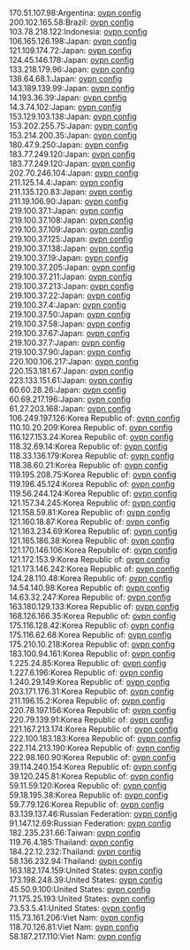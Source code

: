 170.51.107.98:Argentina: [ovpn config](vpn/170_51_107_98.ovpn)  
200.102.165.58:Brazil: [ovpn config](vpn/200_102_165_58.ovpn)  
103.78.218.122:Indonesia: [ovpn config](vpn/103_78_218_122.ovpn)  
106.165.126.198:Japan: [ovpn config](vpn/106_165_126_198.ovpn)  
121.109.174.72:Japan: [ovpn config](vpn/121_109_174_72.ovpn)  
124.45.146.178:Japan: [ovpn config](vpn/124_45_146_178.ovpn)  
133.218.179.96:Japan: [ovpn config](vpn/133_218_179_96.ovpn)  
138.64.68.1:Japan: [ovpn config](vpn/138_64_68_1.ovpn)  
143.189.139.99:Japan: [ovpn config](vpn/143_189_139_99.ovpn)  
14.193.36.39:Japan: [ovpn config](vpn/14_193_36_39.ovpn)  
14.3.74.102:Japan: [ovpn config](vpn/14_3_74_102.ovpn)  
153.129.103.138:Japan: [ovpn config](vpn/153_129_103_138.ovpn)  
153.202.255.75:Japan: [ovpn config](vpn/153_202_255_75.ovpn)  
153.214.200.35:Japan: [ovpn config](vpn/153_214_200_35.ovpn)  
180.47.9.250:Japan: [ovpn config](vpn/180_47_9_250.ovpn)  
183.77.249.120:Japan: [ovpn config](vpn/183_77_249_120.ovpn)  
183.77.249.120:Japan: [ovpn config](vpn/183_77_249_120.ovpn)  
202.70.246.104:Japan: [ovpn config](vpn/202_70_246_104.ovpn)  
211.125.14.4:Japan: [ovpn config](vpn/211_125_14_4.ovpn)  
211.135.120.83:Japan: [ovpn config](vpn/211_135_120_83.ovpn)  
211.19.106.90:Japan: [ovpn config](vpn/211_19_106_90.ovpn)  
219.100.37.1:Japan: [ovpn config](vpn/219_100_37_1.ovpn)  
219.100.37.108:Japan: [ovpn config](vpn/219_100_37_108.ovpn)  
219.100.37.109:Japan: [ovpn config](vpn/219_100_37_109.ovpn)  
219.100.37.125:Japan: [ovpn config](vpn/219_100_37_125.ovpn)  
219.100.37.138:Japan: [ovpn config](vpn/219_100_37_138.ovpn)  
219.100.37.19:Japan: [ovpn config](vpn/219_100_37_19.ovpn)  
219.100.37.205:Japan: [ovpn config](vpn/219_100_37_205.ovpn)  
219.100.37.211:Japan: [ovpn config](vpn/219_100_37_211.ovpn)  
219.100.37.213:Japan: [ovpn config](vpn/219_100_37_213.ovpn)  
219.100.37.22:Japan: [ovpn config](vpn/219_100_37_22.ovpn)  
219.100.37.4:Japan: [ovpn config](vpn/219_100_37_4.ovpn)  
219.100.37.50:Japan: [ovpn config](vpn/219_100_37_50.ovpn)  
219.100.37.58:Japan: [ovpn config](vpn/219_100_37_58.ovpn)  
219.100.37.67:Japan: [ovpn config](vpn/219_100_37_67.ovpn)  
219.100.37.7:Japan: [ovpn config](vpn/219_100_37_7.ovpn)  
219.100.37.90:Japan: [ovpn config](vpn/219_100_37_90.ovpn)  
220.100.106.217:Japan: [ovpn config](vpn/220_100_106_217.ovpn)  
220.153.181.67:Japan: [ovpn config](vpn/220_153_181_67.ovpn)  
223.133.151.61:Japan: [ovpn config](vpn/223_133_151_61.ovpn)  
60.60.28.26:Japan: [ovpn config](vpn/60_60_28_26.ovpn)  
60.69.217.196:Japan: [ovpn config](vpn/60_69_217_196.ovpn)  
61.27.203.168:Japan: [ovpn config](vpn/61_27_203_168.ovpn)  
106.249.197.126:Korea Republic of: [ovpn config](vpn/106_249_197_126.ovpn)  
110.10.20.209:Korea Republic of: [ovpn config](vpn/110_10_20_209.ovpn)  
116.127.153.24:Korea Republic of: [ovpn config](vpn/116_127_153_24.ovpn)  
118.32.69.14:Korea Republic of: [ovpn config](vpn/118_32_69_14.ovpn)  
118.33.136.179:Korea Republic of: [ovpn config](vpn/118_33_136_179.ovpn)  
118.38.60.21:Korea Republic of: [ovpn config](vpn/118_38_60_21.ovpn)  
119.195.208.75:Korea Republic of: [ovpn config](vpn/119_195_208_75.ovpn)  
119.196.45.124:Korea Republic of: [ovpn config](vpn/119_196_45_124.ovpn)  
119.56.244.124:Korea Republic of: [ovpn config](vpn/119_56_244_124.ovpn)  
121.157.34.245:Korea Republic of: [ovpn config](vpn/121_157_34_245.ovpn)  
121.158.59.81:Korea Republic of: [ovpn config](vpn/121_158_59_81.ovpn)  
121.160.18.87:Korea Republic of: [ovpn config](vpn/121_160_18_87.ovpn)  
121.163.234.69:Korea Republic of: [ovpn config](vpn/121_163_234_69.ovpn)  
121.165.186.38:Korea Republic of: [ovpn config](vpn/121_165_186_38.ovpn)  
121.170.146.106:Korea Republic of: [ovpn config](vpn/121_170_146_106.ovpn)  
121.172.153.9:Korea Republic of: [ovpn config](vpn/121_172_153_9.ovpn)  
121.173.146.242:Korea Republic of: [ovpn config](vpn/121_173_146_242.ovpn)  
124.28.110.48:Korea Republic of: [ovpn config](vpn/124_28_110_48.ovpn)  
14.54.140.98:Korea Republic of: [ovpn config](vpn/14_54_140_98.ovpn)  
14.63.32.247:Korea Republic of: [ovpn config](vpn/14_63_32_247.ovpn)  
163.180.129.133:Korea Republic of: [ovpn config](vpn/163_180_129_133.ovpn)  
168.126.166.35:Korea Republic of: [ovpn config](vpn/168_126_166_35.ovpn)  
175.116.128.42:Korea Republic of: [ovpn config](vpn/175_116_128_42.ovpn)  
175.116.62.68:Korea Republic of: [ovpn config](vpn/175_116_62_68.ovpn)  
175.210.10.218:Korea Republic of: [ovpn config](vpn/175_210_10_218.ovpn)  
183.100.94.161:Korea Republic of: [ovpn config](vpn/183_100_94_161.ovpn)  
1.225.24.85:Korea Republic of: [ovpn config](vpn/1_225_24_85.ovpn)  
1.227.6.196:Korea Republic of: [ovpn config](vpn/1_227_6_196.ovpn)  
1.240.29.149:Korea Republic of: [ovpn config](vpn/1_240_29_149.ovpn)  
203.171.176.31:Korea Republic of: [ovpn config](vpn/203_171_176_31.ovpn)  
211.196.15.2:Korea Republic of: [ovpn config](vpn/211_196_15_2.ovpn)  
220.78.197.156:Korea Republic of: [ovpn config](vpn/220_78_197_156.ovpn)  
220.79.139.91:Korea Republic of: [ovpn config](vpn/220_79_139_91.ovpn)  
221.167.213.174:Korea Republic of: [ovpn config](vpn/221_167_213_174.ovpn)  
222.100.183.183:Korea Republic of: [ovpn config](vpn/222_100_183_183.ovpn)  
222.114.213.190:Korea Republic of: [ovpn config](vpn/222_114_213_190.ovpn)  
222.98.160.90:Korea Republic of: [ovpn config](vpn/222_98_160_90.ovpn)  
39.114.240.154:Korea Republic of: [ovpn config](vpn/39_114_240_154.ovpn)  
39.120.245.81:Korea Republic of: [ovpn config](vpn/39_120_245_81.ovpn)  
59.11.59.120:Korea Republic of: [ovpn config](vpn/59_11_59_120.ovpn)  
59.18.195.38:Korea Republic of: [ovpn config](vpn/59_18_195_38.ovpn)  
59.7.79.126:Korea Republic of: [ovpn config](vpn/59_7_79_126.ovpn)  
83.139.137.46:Russian Federation: [ovpn config](vpn/83_139_137_46.ovpn)  
91.147.12.69:Russian Federation: [ovpn config](vpn/91_147_12_69.ovpn)  
182.235.231.66:Taiwan: [ovpn config](vpn/182_235_231_66.ovpn)  
119.76.4.185:Thailand: [ovpn config](vpn/119_76_4_185.ovpn)  
184.22.12.232:Thailand: [ovpn config](vpn/184_22_12_232.ovpn)  
58.136.232.94:Thailand: [ovpn config](vpn/58_136_232_94.ovpn)  
163.182.174.159:United States: [ovpn config](vpn/163_182_174_159.ovpn)  
173.198.248.39:United States: [ovpn config](vpn/173_198_248_39.ovpn)  
45.50.9.100:United States: [ovpn config](vpn/45_50_9_100.ovpn)  
71.175.25.193:United States: [ovpn config](vpn/71_175_25_193.ovpn)  
73.53.5.41:United States: [ovpn config](vpn/73_53_5_41.ovpn)  
115.73.161.206:Viet Nam: [ovpn config](vpn/115_73_161_206.ovpn)  
118.70.126.81:Viet Nam: [ovpn config](vpn/118_70_126_81.ovpn)  
58.187.217.110:Viet Nam: [ovpn config](vpn/58_187_217_110.ovpn)  
